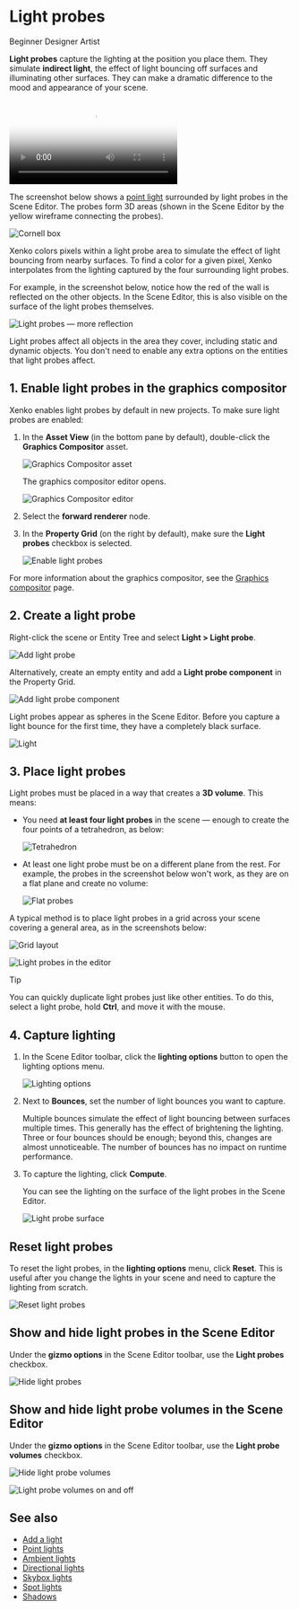 # Light probes

<span class="label label-doc-level">Beginner</span>
<span class="label label-doc-audience">Designer</span>
<span class="label label-doc-audience">Artist</span>

**Light probes** capture the lighting at the position you place them. They simulate **indirect light**, the effect of light bouncing off surfaces and illuminating other surfaces. They can make a dramatic difference to the mood and appearance of your scene.

<p>
<video autoplay loop class="responsive-video" poster="media/light_probes_640.jpg">
   <source src="media/light_probes_640.mp4" type="video/mp4">
</video>
</p>

The screenshot below shows a [point light](point-lights.md) surrounded by light probes in the Scene Editor. The probes form 3D areas (shown in the Scene Editor by the yellow wireframe connecting the probes).

![Cornell box](media/light-probes-cornell.png)

Xenko colors pixels within a light probe area to simulate the effect of light bouncing from nearby surfaces. To find a color for a given pixel, Xenko interpolates from the lighting captured by the four surrounding light probes.

For example, in the screenshot below, notice how the red of the wall is reflected on the other objects. In the Scene Editor, this is also visible on the surface of the light probes themselves.

![Light probes — more reflection](media/light-probes-illumination.png)

Light probes affect all objects in the area they cover, including static and dynamic objects. You don't need to enable any extra options on the entities that light probes affect.

## 1. Enable light probes in the graphics compositor

Xenko enables light probes by default in new projects. To make sure light probes are enabled:

1. In the **Asset View** (in the bottom pane by default), double-click the **Graphics Compositor** asset.

    ![Graphics Compositor asset](..\graphics-compositor\media\graphics-compositor-asset.png)

    The graphics compositor editor opens.

    ![Graphics Compositor editor](..\graphics-compositor\media\graphics-compositor-editor.png)

2. Select the **forward renderer** node.

3. In the **Property Grid** (on the right by default), make sure the **Light probes** checkbox is selected.

    ![Enable light probes](media/enable-light-probes.png)

For more information about the graphics compositor, see the [Graphics compositor](../graphics-compositor/index.md) page.

## 2. Create a light probe

Right-click the scene or Entity Tree and select **Light > Light probe**.

![Add light probe](media/add-light-probe.png)

Alternatively, create an empty entity and add a **Light probe component** in the Property Grid.

![Add light probe component](media/add-light-probe-component.png)

Light probes appear as spheres in the Scene Editor. Before you capture a light bounce for the first time, they have a completely black surface.

![Light](media/light-probes-black.jpg)

## 3. Place light probes

Light probes must be placed in a way that creates a **3D volume**. This means:

* You need **at least four light probes** in the scene — enough to create the four points of a tetrahedron, as below:

    ![Tetrahedron](media/light-probes-tetrahedron.png)

* At least one light probe must be on a different plane from the rest. For example, the probes in the screenshot below won't work, as they are on a flat plane and create no volume:

    ![Flat probes](media/bad-light-probe-arrangement.png)

A typical method is to place light probes in a grid across your scene covering a general area, as in the screenshots below:

![Grid layout](media/light-probes-grid-layout.jpg)

![Light probes in the editor](media/light-probes-in-editor.jpg)

>[!Tip]
>You can quickly duplicate light probes just like other entities. To do this, select a light probe, hold **Ctrl**, and move it with the mouse.

## 4. Capture lighting

1. In the Scene Editor toolbar, click the **lighting options** button to open the lighting options menu.

    ![Lighting options](media/lighting-options-menu.png)

2. Next to **Bounces**, set the number of light bounces you want to capture. 

    Multiple bounces simulate the effect of light bouncing between surfaces multiple times. This generally has the effect of brightening the lighting. Three or four bounces should be enough; beyond this, changes are almost unnoticeable. The number of bounces has no impact on runtime performance.

3. To capture the lighting, click **Compute**.

    You can see the lighting on the surface of the light probes in the Scene Editor.

    ![Light probe surface](media/light-probes-illumination-on-surface.png)

## Reset light probes

To reset the light probes, in the **lighting options** menu, click **Reset**. This is useful after you change the lights in your scene and need to capture the lighting from scratch.

![Reset light probes](media/reset-light-probes.png)

## Show and hide light probes in the Scene Editor

Under the **gizmo options** in the Scene Editor toolbar, use the **Light probes** checkbox.

![Hide light probes](media/light-probes-checkbox.png)

## Show and hide light probe volumes in the Scene Editor

Under the **gizmo options** in the Scene Editor toolbar, use the **Light probe volumes** checkbox.

![Hide light probe volumes](media/light-probe-volumes-checkbox.png)

![Light probe volumes on and off](media/light-probe-wireframe-on.jpg)

## See also

* [Add a light](add-a-light.md)
* [Point lights](point-lights.md)
* [Ambient lights](ambient-lights.md)
* [Directional lights](directional-lights.md)
* [Skybox lights](skybox-lights.md)
* [Spot lights](spot-lights.md)
* [Shadows](shadows.md)